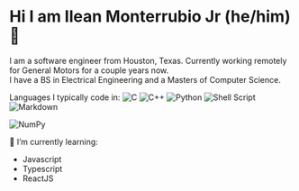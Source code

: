 # Hi I am Ilean Monterrubio Jr (he/him) 👋

I am a software engineer from Houston, Texas. Currently working remotely for General Motors for a couple years now.<br>
I have a BS in Electrical Engineering and a Masters of Computer Science. 

Languages I typically code in:
![C](https://img.shields.io/badge/c-%2300599C.svg?style=for-the-badge&logo=c&logoColor=white)
![C++](https://img.shields.io/badge/c++-%2300599C.svg?style=for-the-badge&logo=c%2B%2B&logoColor=white)
![Python](https://img.shields.io/badge/python-3670A0?style=for-the-badge&logo=python&logoColor=ffdd54)
![Shell Script](https://img.shields.io/badge/shell_script-%23121011.svg?style=for-the-badge&logo=gnu-bash&logoColor=white)
![Markdown](https://img.shields.io/badge/markdown-%23000000.svg?style=for-the-badge&logo=markdown&logoColor=white)

![NumPy](https://img.shields.io/badge/numpy-%23013243.svg?style=for-the-badge&logo=numpy&logoColor=white)


🌱 I’m currently learning:
- Javascript
- Typescript
- ReactJS

<!--
Tools
https://img.shields.io/badge/-Debian-CE0058?style=flat-square&logo=debian&logoColor=white
https://img.shields.io/badge/-Ubuntu-F05032?style=flat-square&logo=ubuntu&logoColor=white
https://img.shields.io/badge/-Git-F05032?style=flat-square&logo=git&logoColor=white
https://img.shields.io/badge/-Jira-0052CC?style=flat-square&logo=jira&logoColor=white

https://img.shields.io/badge/-Docker-46a2f1?style=flat-square&logo=docker&logoColor=white


Languages
https://img.shields.io/badge/-C%20Language-BFC2C5?style=flat-square&logo=c&logoColor=white
https://img.shields.io/badge/-C++%20Language-5E97D0?style=flat-square&logo=cplusplus&logoColor=white
https://img.shields.io/badge/-Python-4B8BBE?style=flat-square&logo=python&logoColor=white
https://img.shields.io/badge/-Shell%20Scripting-293137?style=flat-square&logo=&logoColor=white
https://img.shields.io/badge/-HTML5-E34F26?style=flat-square&logo=html5&logoColor=white

https://img.shields.io/badge/-Golang-29BEB0?style=flat-square&logo=go&logoColor=white

socials
https://img.shields.io/badge/-LinkedIn-0e76a8?style=flat-square&logo=linkedin&logoColor=white
https://img.shields.io/badge/-GitHub-333?style=flat-square&logo=github&logoColor=white

>
